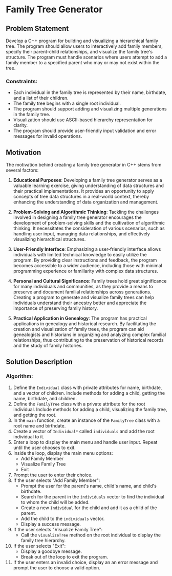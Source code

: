 # Family Tree Generator

## Problem Statement

Develop a C++ program for building and visualizing a hierarchical family tree. The program should allow users to interactively add family members, specify their parent-child relationships, and visualize the family tree's structure. The program must handle scenarios where users attempt to add a family member to a specified parent who may or may not exist within the tree.

### Constraints:
- Each individual in the family tree is represented by their name, birthdate, and a list of their children.
- The family tree begins with a single root individual.
- The program should support adding and visualizing multiple generations in the family tree.
- Visualization should use ASCII-based hierarchy representation for clarity.
- The program should provide user-friendly input validation and error messages for invalid operations.

## Motivation

The motivation behind creating a family tree generator in C++ stems from several factors:

1. **Educational Purposes**: Developing a family tree generator serves as a valuable learning exercise, giving understanding of data structures and their practical implementations. It provides an opportunity to apply concepts of tree data structures in a real-world context, thereby enhancing the understanding of data organization and management.

2. **Problem-Solving and Algorithmic Thinking**: Tackling the challenges involved in designing a family tree generator encourages the development of problem-solving skills and the cultivation of algorithmic thinking. It necessitates the consideration of various scenarios, such as handling user input, managing data relationships, and effectively visualizing hierarchical structures.

3. **User-Friendly Interface**: Emphasizing a user-friendly interface allows individuals with limited technical knowledge to easily utilize the program. By providing clear instructions and feedback, the program becomes accessible to a wider audience, including those with minimal programming experience or familiarity with complex data structures.

4. **Personal and Cultural Significance**: Family trees hold great significance for many individuals and communities, as they provide a means to preserve and document familial relationships across generations. Creating a program to generate and visualize family trees can help individuals understand their ancestry better and appreciate the importance of preserving family history.

5. **Practical Application in Genealogy**: The program has practical applications in genealogy and historical research. By facilitating the creation and visualization of family trees, the program can aid genealogists and historians in organizing and analyzing complex familial relationships, thus contributing to the preservation of historical records and the study of family histories.

## Solution Description

### Algorithm:

1. Define the `Individual` class with private attributes for name, birthdate, and a vector of children. Include methods for adding a child, getting the name, birthdate, and children.
2. Define the `FamilyTree` class with a private attribute for the root individual. Include methods for adding a child, visualizing the family tree, and getting the root.
3. In the `main` function, create an instance of the `FamilyTree` class with a root name and birthdate.
4. Create a vector of `Individual*` called `individuals` and add the root individual to it.
5. Enter a loop to display the main menu and handle user input. Repeat until the user chooses to exit.
6. Inside the loop, display the main menu options:
   - Add Family Member
   - Visualize Family Tree
   - Exit
7. Prompt the user to enter their choice.
8. If the user selects "Add Family Member":
   - Prompt the user for the parent's name, child's name, and child's birthdate.
   - Search for the parent in the `individuals` vector to find the individual to whom the child will be added.
   - Create a new `Individual` for the child and add it as a child of the parent.
   - Add the child to the `individuals` vector.
   - Display a success message.
9. If the user selects "Visualize Family Tree":
   - Call the `visualizeTree` method on the root individual to display the family tree hierarchy.
10. If the user selects "Exit":
    - Display a goodbye message.
    - Break out of the loop to exit the program.
11. If the user enters an invalid choice, display an an error message and prompt the user to choose a valid option.

